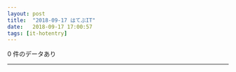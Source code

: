 ```yaml
---
layout: post
title:  "2018-09-17 はてぶIT"
date:   2018-09-17 17:00:57
tags: [it-hotentry]
---
```

0 件のデータあり

<hr>
